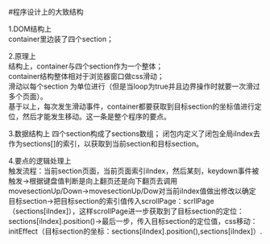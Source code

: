 #程序设计上的大致结构

1.DOM结构上	
container里边装了四个section；

2.原理上  
结构上，container与四个section作为一个整体；  
container结构整体相对于浏览器窗口做css滑动；  
滑动以每个section 为单位进行（但是当loop为true并且边界操作时就要一次滑过多个页面）。  
基于以上，每次发生滑动事件，container都要获取到目标section的坐标值进行定位，然后才能发生移动。这一条是整个程序的要点。

3.数据结构上
四个section构成了sections数组； 
闭包内定义了闭包全局iIndex去作为sections[]的索引，以获取到当前section和目标section。  

4.要点的逻辑处理上  
触发流程：当前section页面，当前页面索引iIndex，然后某刻，keydown事件被触发→根据键盘值判断是向上翻页还是向下翻页去调用movesectionUp/Down→movesectionUp/Dow对当前iIndex值做出修改以确定目标section→把目标section的索引值传入scrollPage：scrllPage（sections[iIndex]），这样scrollPage进一步获取到了目标section的定位：sections[iIndex].position()→最后一步，传入目标section的定位值，css移动：initEffect（目标section的坐标：sections[iIndex].position(),sections[iIndex]）.
